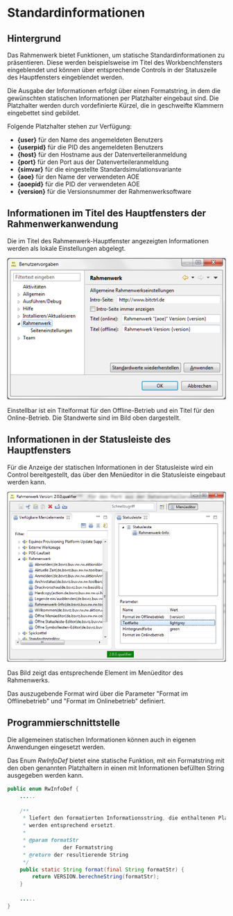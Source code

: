 Standardinformationen
=====================

## Hintergrund

Das Rahmenwerk bietet Funktionen, um statische Standardinformationen zu präsentieren.
Diese werden beispielsweise im Titel des Workbenchfensters eingeblendet und können 
über entsprechende Controls in der Statuszeile des Hauptfensters eingeblendet werden.

Die Ausgabe der Informationen erfolgt über einen Formatstring, in dem die gewünschten
statischen Informationen per Platzhalter eingebaut sind. Die Platzhalter werden durch
vordefinierte Kürzel, die in geschweifte Klammern eingebettet sind gebildet.

Folgende Platzhalter stehen zur Verfügung:

- **{user}** für den Name des angemeldeten Benutzers
- **{userpid}** für die PID des angemeldeten Benutzers
- **{host}**  für den Hostname aus der Datenverteileranmeldung
- **{port}**  für den Port aus der Datenverteileranmeldung
- **{simvar}** für die eingestellte Standardsimulationsvariante
- **{aoe}** für den Name der verwendeten AOE
- **{aoepid}** für die PID der verwendeten AOE
- **{version}** für die Versionsnummer der Rahmenwerksoftware

## Informationen im Titel des Hauptfensters der Rahmenwerkanwendung

Die im Titel des Rahmenwerk-Hauptfenster angezeigten Informationen werden als
lokale Einstellungen abgelegt.

![Grundeinstellungen des Rahmenwerks](../assets/rw_grundeinstellungen.png) 

Einstellbar ist ein Titelformat für den Offline-Betrieb und ein Titel 
für den Online-Betrieb. Die Standwerte sind im Bild oben dargestellt.

## Informationen in der Statusleiste des Hauptfensters

Für die Anzeige der statischen Informationen in der Statusleiste wird ein Control
bereitgestellt, das über den Menüeditor in die Statusleiste eingebaut werden kann.

![Menüeditor - Informationen Statusleiste](../assets/info_statusleiste.png) 

Das Bild zeigt das entsprechende Element im Menüeditor des Rahmenwerks. 

Das auszugebende Format wird über die Parameter "Format im Offlinebetrieb" 
und "Format im Onlinebetrieb" definiert.

## Programmierschnittstelle   

Die allgemeinen statischen Informationen können auch in eigenen Anwendungen eingesetzt
werden.

Das Enum *RwInfoDef* bietet eine statische Funktion, mit ein Formatstring mit den oben
genannten Platzhaltern in einen mit Informationen befüllten String ausgegeben werden
kann.

```java
public enum RwInfoDef {
    .....

    /**
     * liefert den formatierten Informationsstring, die enthaltenen Platzhalter
     * werden entsprechend ersetzt.
     * 
     * @param formatStr
     *            der Formatstring
     * @return der resultierende String
     */
    public static String format(final String formatStr) {
        return VERSION.berechneString(formatStr);
    }

    .....
}
```
